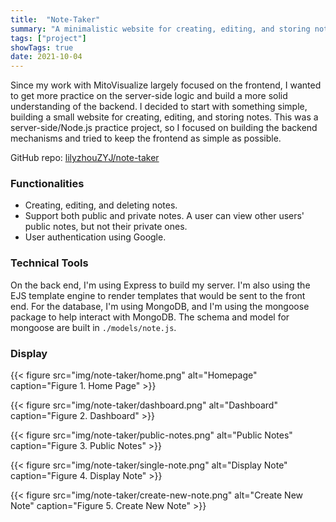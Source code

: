 ```yaml
---
title:  "Note-Taker"
summary: "A minimalistic website for creating, editing, and storing notes. Built with various web-development tools including Node.js, Express, EJS template engine, MongoDB and Mongoose, and Passport for user authentication."
tags: ["project"]
showTags: true
date: 2021-10-04
---
```


Since my work with MitoVisualize largely focused on the frontend, I wanted to get more practice on the server-side logic and build a more solid understanding of the backend. I decided to start with something simple, building a small website for creating, editing, and storing notes. This was a server-side/Node.js practice project, so I focused on building the backend mechanisms and tried to keep the frontend as simple as possible.

GitHub repo: [lilyzhouZYJ/note-taker](https://github.com/lilyzhouZYJ/note-taker)

### Functionalities

* Creating, editing, and deleting notes.
* Support both public and private notes. A user can view other users' public notes, but not their private ones.
* User authentication using Google.

### Technical Tools

On the back end, I'm using Express to build my server. I'm also using the EJS template engine to render templates that would be sent to the front end. For the database, I'm using MongoDB, and I'm using the mongoose package to help interact with MongoDB. The schema and model for mongoose are built in `./models/note.js`.

### Display

{{< figure src="img/note-taker/home.png" alt="Homepage" caption="Figure 1. Home Page" >}}

{{< figure src="img/note-taker/dashboard.png" alt="Dashboard" caption="Figure 2. Dashboard" >}}

{{< figure src="img/note-taker/public-notes.png" alt="Public Notes" caption="Figure 3. Public Notes" >}}

{{< figure src="img/note-taker/single-note.png" alt="Display Note" caption="Figure 4. Display Note" >}}

{{< figure src="img/note-taker/create-new-note.png" alt="Create New Note" caption="Figure 5. Create New Note" >}}